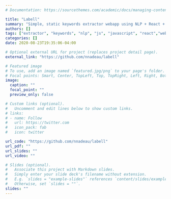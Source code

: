```yaml
---
# Documentation: https://sourcethemes.com/academic/docs/managing-content/

title: "Labell"
summary: "Simple, static keywords extractor webapp using NLP + React + webpack"
authors: []
tags: ["extractor", "keywords", "nlp", "js", "javascript", "react","web", "webapp", "webpack",software,data]
categories: []
date: 2020-08-23T19:35:06-04:00

# Optional external URL for project (replaces project detail page).
external_link: "https://github.com/nnadeau/labell"

# Featured image
# To use, add an image named `featured.jpg/png` to your page's folder.
# Focal points: Smart, Center, TopLeft, Top, TopRight, Left, Right, BottomLeft, Bottom, BottomRight.
image:
  caption: ""
  focal_point: ""
  preview_only: false

# Custom links (optional).
#   Uncomment and edit lines below to show custom links.
# links:
# - name: Follow
#   url: https://twitter.com
#   icon_pack: fab
#   icon: twitter

url_code: "https://github.com/nnadeau/labell"
url_pdf: ""
url_slides: ""
url_video: ""

# Slides (optional).
#   Associate this project with Markdown slides.
#   Simply enter your slide deck's filename without extension.
#   E.g. `slides = "example-slides"` references `content/slides/example-slides.md`.
#   Otherwise, set `slides = ""`.
slides: ""
---
```

